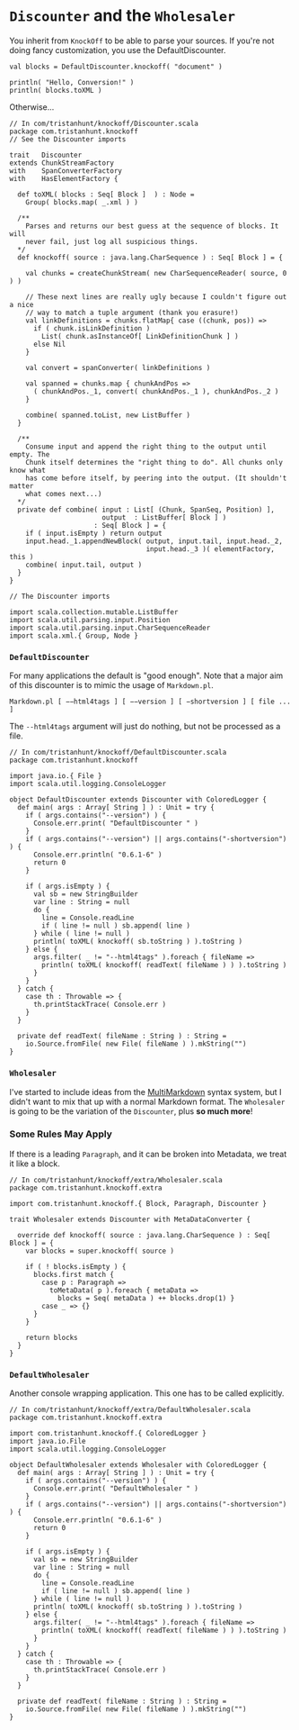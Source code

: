 # `Discounter` and the `Wholesaler` #

You inherit from `KnockOff` to be able to parse your sources. If you're not doing
fancy customization, you use the DefaultDiscounter.

    val blocks = DefaultDiscounter.knockoff( "document" )

    println( "Hello, Conversion!" )
    println( blocks.toXML )

Otherwise...

    // In com/tristanhunt/knockoff/Discounter.scala
    package com.tristanhunt.knockoff
    // See the Discounter imports
    
    trait   Discounter
    extends ChunkStreamFactory
    with    SpanConverterFactory
    with    HasElementFactory {
  
      def toXML( blocks : Seq[ Block ]  ) : Node =
        Group( blocks.map( _.xml ) )
  
      /**
        Parses and returns our best guess at the sequence of blocks. It will
        never fail, just log all suspicious things.
      */
      def knockoff( source : java.lang.CharSequence ) : Seq[ Block ] = {
          
        val chunks = createChunkStream( new CharSequenceReader( source, 0 ) )

        // These next lines are really ugly because I couldn't figure out a nice
        // way to match a tuple argument (thank you erasure!)
        val linkDefinitions = chunks.flatMap{ case ((chunk, pos)) =>
          if ( chunk.isLinkDefinition )
            List( chunk.asInstanceOf[ LinkDefinitionChunk ] )
          else Nil
        }
        
        val convert = spanConverter( linkDefinitions )
        
        val spanned = chunks.map { chunkAndPos =>
          ( chunkAndPos._1, convert( chunkAndPos._1 ), chunkAndPos._2 )
        }
        
        combine( spanned.toList, new ListBuffer )
      }
      
      /**
        Consume input and append the right thing to the output until empty. The
        Chunk itself determines the "right thing to do". All chunks only know what
        has come before itself, by peering into the output. (It shouldn't matter
        what comes next...)
      */
      private def combine( input : List[ (Chunk, SpanSeq, Position) ],
                           output  : ListBuffer[ Block ] )
                         : Seq[ Block ] = {
        if ( input.isEmpty ) return output
        input.head._1.appendNewBlock( output, input.tail, input.head._2,
                                      input.head._3 )( elementFactory, this )
        combine( input.tail, output )
      }
    }
    
    // The Discounter imports
    
    import scala.collection.mutable.ListBuffer
    import scala.util.parsing.input.Position
    import scala.util.parsing.input.CharSequenceReader
    import scala.xml.{ Group, Node }


### `DefaultDiscounter` ###

For many applications the default is "good enough". Note that a major aim of this
discounter is to mimic the usage of `Markdown.pl`.

    Markdown.pl [ −−html4tags ] [ −−version ] [ −shortversion ] [ file ... ]

The `--html4tags` argument will just do nothing, but not be processed as a file.

    // In com/tristanhunt/knockoff/DefaultDiscounter.scala
    package com.tristanhunt.knockoff
    
    import java.io.{ File }
    import scala.util.logging.ConsoleLogger
    
    object DefaultDiscounter extends Discounter with ColoredLogger {
      def main( args : Array[ String ] ) : Unit = try {
        if ( args.contains("--version") ) {
          Console.err.print( "DefaultDiscounter " )
        }
        if ( args.contains("--version") || args.contains("-shortversion") ) {
          Console.err.println( "0.6.1-6" )
          return 0
        }
        
        if ( args.isEmpty ) {
          val sb = new StringBuilder
          var line : String = null
          do {
            line = Console.readLine
            if ( line != null ) sb.append( line )
          } while ( line != null )
          println( toXML( knockoff( sb.toString ) ).toString )
        } else {
          args.filter( _ != "--html4tags" ).foreach { fileName =>
            println( toXML( knockoff( readText( fileName ) ) ).toString )
          }
        }
      } catch {
        case th : Throwable => {
          th.printStackTrace( Console.err )
        }
      }
      
      private def readText( fileName : String ) : String =
        io.Source.fromFile( new File( fileName ) ).mkString("")
    }


### `Wholesaler` ###

I've started to include ideas from the [MultiMarkdown][] syntax system, but I didn't
want to mix that up with a normal Markdown format. The `Wholesaler` is going to be
the variation of the `Discounter`, plus **so much more**!

### Some Rules May Apply

If there is a leading `Paragraph`, and it can be broken into Metadata, we treat it
like a block.

    // In com/tristanhunt/knockoff/extra/Wholesaler.scala
    package com.tristanhunt.knockoff.extra

    import com.tristanhunt.knockoff.{ Block, Paragraph, Discounter }
    
    trait Wholesaler extends Discounter with MetaDataConverter {
      
      override def knockoff( source : java.lang.CharSequence ) : Seq[ Block ] = {
        var blocks = super.knockoff( source )
        
        if ( ! blocks.isEmpty ) {
          blocks.first match {
            case p : Paragraph =>
              toMetaData( p ).foreach { metaData =>
                blocks = Seq( metaData ) ++ blocks.drop(1) }
            case _ => {}
          }
        }
        
        return blocks
      }
    }


### `DefaultWholesaler` ###

Another console wrapping application. This one has to be called explicitly.

    // In com/tristanhunt/knockoff/extra/DefaultWholesaler.scala
    package com.tristanhunt.knockoff.extra

    import com.tristanhunt.knockoff.{ ColoredLogger }
    import java.io.File
    import scala.util.logging.ConsoleLogger
    
    object DefaultWholesaler extends Wholesaler with ColoredLogger {
      def main( args : Array[ String ] ) : Unit = try {
        if ( args.contains("--version") ) {
          Console.err.print( "DefaultWholesaler " )
        }
        if ( args.contains("--version") || args.contains("-shortversion") ) {
          Console.err.println( "0.6.1-6" )
          return 0
        }
        
        if ( args.isEmpty ) {
          val sb = new StringBuilder
          var line : String = null
          do {
            line = Console.readLine
            if ( line != null ) sb.append( line )
          } while ( line != null )
          println( toXML( knockoff( sb.toString ) ).toString )
        } else {
          args.filter( _ != "--html4tags" ).foreach { fileName =>
            println( toXML( knockoff( readText( fileName ) ) ).toString )
          }
        }
      } catch {
        case th : Throwable => {
          th.printStackTrace( Console.err )
        }
      }
      
      private def readText( fileName : String ) : String =
        io.Source.fromFile( new File( fileName ) ).mkString("")
    }

[MultiMarkdown]: http://fletcherpenney.net/multimarkdown/users_guide/multimarkdown_syntax_guide/